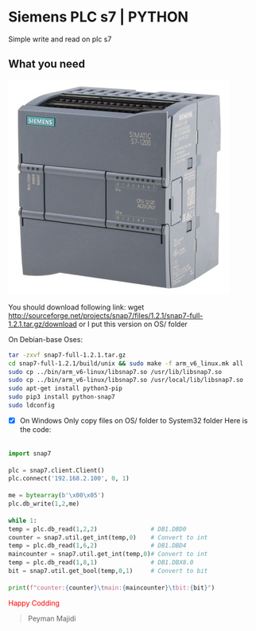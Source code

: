 # Siemens PLC s7 | PYTHON
Simple write and read  on plc s7

## What you need

![plc](s7.jpg)



You should download following link:
wget http://sourceforge.net/projects/snap7/files/1.2.1/snap7-full-1.2.1.tar.gz/download
or I put this version on OS/ folder

On Debian-base Oses:
```bash
tar -zxvf snap7-full-1.2.1.tar.gz
cd snap7-full-1.2.1/build/unix && sudo make -f arm_v6_linux.mk all
sudo cp ../bin/arm_v6-linux/libsnap7.so /usr/lib/libsnap7.so
sudo cp ../bin/arm_v6-linux/libsnap7.so /usr/local/lib/libsnap7.so
sudo apt-get install python3-pip
sudo pip3 install python-snap7
sudo ldconfig
```

- [x] On Windows Only copy files on OS/ folder to System32 folder
Here is the code:

```python

import snap7

plc = snap7.client.Client()
plc.connect('192.168.2.100', 0, 1)

me = bytearray(b'\x00\x05')
plc.db_write(1,2,me)

while 1:
temp = plc.db_read(1,2,2)               # DB1.DBD0 
counter = snap7.util.get_int(temp,0)    # Convert to int
temp = plc.db_read(1,6,2)               # DB1.DBD4
maincounter = snap7.util.get_int(temp,0)# Convert to int
temp = plc.db_read(1,8,1)               # DB1.DBX8.0
bit = snap7.util.get_bool(temp,0,1)     # Convert to bit

print(f"counter:{counter}\tmain:{maincounter}\tbit:{bit}")
```

<span style="color:red">Happy Codding</span>

> Peyman Majidi
